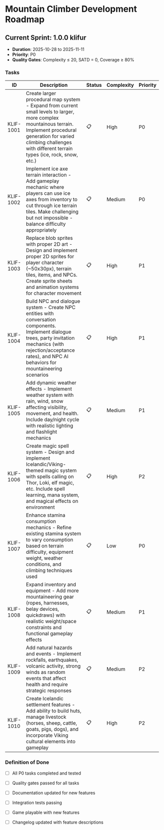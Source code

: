 # Mountain Climber Development Roadmap

## Current Sprint: 1.0.0 klifur
- **Duration**: 2025-10-28 to 2025-11-11
- **Priority**: P0
- **Quality Gates**: Complexity ≤ 20, SATD = 0, Coverage ≥ 80%

### Tasks
| ID | Description | Status | Complexity | Priority |
|----|-------------|--------|------------|----------|
| KLIF-1001 | Create larger procedural map system - Expand from current small levels to larger, more complex mountainous terrain. Implement procedural generation for varied climbing challenges with different terrain types (ice, rock, snow, etc.) | 📋 | High | P0 |
| KLIF-1002 | Implement ice axe terrain interaction - Add gameplay mechanic where players can use ice axes from inventory to cut through ice terrain tiles. Make challenging but not impossible - balance difficulty appropriately | 📋 | Medium | P0 |
| KLIF-1003 | Replace blob sprites with proper 2D art - Design and implement proper 2D sprites for player character (~50x30px), terrain tiles, items, and NPCs. Create sprite sheets and animation systems for character movement | 📋 | High | P1 |
| KLIF-1004 | Build NPC and dialogue system - Create NPC entities with conversation components. Implement dialogue trees, party invitation mechanics (with rejection/acceptance rates), and NPC AI behaviors for mountaineering scenarios | 📋 | High | P1 |
| KLIF-1005 | Add dynamic weather effects - Implement weather system with rain, wind, snow affecting visibility, movement, and health. Include day/night cycle with realistic lighting and flashlight mechanics | 📋 | Medium | P1 |
| KLIF-1006 | Create magic spell system - Design and implement Icelandic/Viking-themed magic system with spells calling on Thor, Loki, elf magic, etc. Include spell learning, mana system, and magical effects on environment | 📋 | High | P2 |
| KLIF-1007 | Enhance stamina consumption mechanics - Refine existing stamina system to vary consumption based on terrain difficulty, equipment weight, weather conditions, and climbing techniques used | 📋 | Low | P0 |
| KLIF-1008 | Expand inventory and equipment - Add more mountaineering gear (ropes, harnesses, belay devices, quickdraws) with realistic weight/space constraints and functional gameplay effects | 📋 | Medium | P1 |
| KLIF-1009 | Add natural hazards and events - Implement rockfalls, earthquakes, volcanic activity, strong winds as random events that affect health and require strategic responses | 📋 | Medium | P2 |
| KLIF-1010 | Create Icelandic settlement features - Add ability to build huts, manage livestock (horses, sheep, cattle, goats, pigs, dogs), and incorporate Viking cultural elements into gameplay | 📋 | High | P2 |

### Definition of Done
- [ ] All P0 tasks completed and tested
- [ ] Quality gates passed for all tasks
- [ ] Documentation updated for new features
- [ ] Integration tests passing
- [ ] Game playable with new features
- [ ] Changelog updated with feature descriptions


